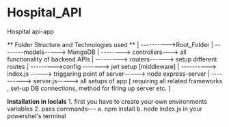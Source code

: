 # Hospital_API
Hospital api-app

** Folder Structure and Technologies used **
|
---------->Root_Folder
                |
                 --------models-----> MongoDB
                |
                 --------> controllers---> all functionality of backend APIs
                |
                 ---------> routers------> setup different routes
                 |
                  --------->config -------> jwt setup [middleware]
                 |
                  ----------> index.js -----> triggering point of server-----> node express-server
                 |
                  ----------> server.js-----> all setups of app [ requiring all related frameworks , set-up DB connections, method for firing up server etc. ]
  
  
  **Installation in loclals**
     1. first you have to create your own environments variables
     2. pass commands---
                        a. npm install
                        b. node index.js
          in your powershel's terminal
